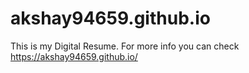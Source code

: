 # akshay94659.github.io
This is my Digital Resume. For more info you can check https://akshay94659.github.io/
